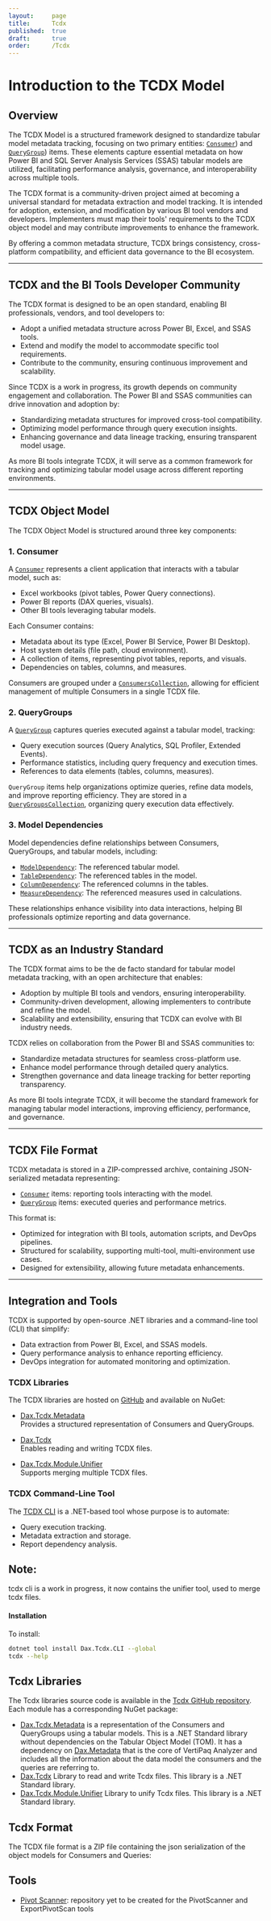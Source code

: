```yaml
---
layout:     page
title:      Tcdx
published:  true
draft:      true
order:      /Tcdx
---
```


# Introduction to the TCDX Model

## Overview
The TCDX Model is a structured framework designed to standardize tabular model metadata tracking, focusing on two primary entities: [`Consumer`](.\Tcdx-object-model\Consumer.md)) and [`QueryGroup`](.\Tcdx-object-model\QueryGroup.md)) items. These elements capture essential metadata on how Power BI and SQL Server Analysis Services (SSAS) tabular models are utilized, facilitating performance analysis, governance, and interoperability across multiple tools.

The TCDX format is a community-driven project aimed at becoming a universal standard for metadata extraction and model tracking. It is intended for adoption, extension, and modification by various BI tool vendors and developers. Implementers must map their tools' requirements to the TCDX object model and may contribute improvements to enhance the framework.

By offering a common metadata structure, TCDX brings consistency, cross-platform compatibility, and efficient data governance to the BI ecosystem.

---

## TCDX and the BI Tools Developer Community
The TCDX format is designed to be an open standard, enabling BI professionals, vendors, and tool developers to:
- Adopt a unified metadata structure across Power BI, Excel, and SSAS tools.
- Extend and modify the model to accommodate specific tool requirements.
- Contribute to the community, ensuring continuous improvement and scalability.

Since TCDX is a work in progress, its growth depends on community engagement and collaboration. The Power BI and SSAS communities can drive innovation and adoption by:
- Standardizing metadata structures for improved cross-tool compatibility.
- Optimizing model performance through query execution insights.
- Enhancing governance and data lineage tracking, ensuring transparent model usage.

As more BI tools integrate TCDX, it will serve as a common framework for tracking and optimizing tabular model usage across different reporting environments.

---

## TCDX Object Model
The TCDX Object Model is structured around three key components:

### 1. Consumer
A [`Consumer`](.\Tcdx-object-model\Consumer.md) represents a client application that interacts with a tabular model, such as:
- Excel workbooks (pivot tables, Power Query connections).
- Power BI reports (DAX queries, visuals).
- Other BI tools leveraging tabular models.

Each Consumer contains:
- Metadata about its type (Excel, Power BI Service, Power BI Desktop).
- Host system details (file path, cloud environment).
- A collection of items, representing pivot tables, reports, and visuals.
- Dependencies on tables, columns, and measures.

Consumers are grouped under a [`ConsumersCollection`](.\Tcdx-object-model\ConsumersCollection.md), allowing for efficient management of multiple Consumers in a single TCDX file.

### 2. QueryGroups
A [`QueryGroup`](.\Tcdx-object-model\QueryGroup.md) captures queries executed against a tabular model, tracking:
- Query execution sources (Query Analytics, SQL Profiler, Extended Events).
- Performance statistics, including query frequency and execution times.
- References to data elements (tables, columns, measures).

`QueryGroup` items help organizations optimize queries, refine data models, and improve reporting efficiency. They are stored in a [`QueryGroupsCollection`](.\Tcdx-object-model\QueryGroupsCollection.md), organizing query execution data effectively.

### 3. Model Dependencies
Model dependencies define relationships between Consumers, QueryGroups, and tabular models, including:
- [`ModelDependency`](.\Tcdx-object-model\ModelDependency.md): The referenced tabular model.
- [`TableDependency`](.\Tcdx-object-model\TableDependency.md): The referenced tables in the model.
- [`ColumnDependency`](.\Tcdx-object-model\ColumnDependency.md): The referenced columns in the tables.
- [`MeasureDependency`](.\Tcdx-object-model\MeasureDependency.md): The referenced measures used in calculations.

These relationships enhance visibility into data interactions, helping BI professionals optimize reporting and data governance.

---

## TCDX as an Industry Standard
The TCDX format aims to be the de facto standard for tabular model metadata tracking, with an open architecture that enables:
- Adoption by multiple BI tools and vendors, ensuring interoperability.
- Community-driven development, allowing implementers to contribute and refine the model.
- Scalability and extensibility, ensuring that TCDX can evolve with BI industry needs.

TCDX relies on collaboration from the Power BI and SSAS communities to:
- Standardize metadata structures for seamless cross-platform use.
- Enhance model performance through detailed query analytics.
- Strengthen governance and data lineage tracking for better reporting transparency.

As more BI tools integrate TCDX, it will become the standard framework for managing tabular model interactions, improving efficiency, performance, and governance.

---

## TCDX File Format
TCDX metadata is stored in a ZIP-compressed archive, containing JSON-serialized metadata representing:
- [`Consumer`](.\Tcdx-object-model\Consumer.md) items: reporting tools interacting with the model.
- [`QueryGroup`](.\Tcdx-object-model\QueryGroup.md) items: executed queries and performance metrics.

This format is:
- Optimized for integration with BI tools, automation scripts, and DevOps pipelines.
- Structured for scalability, supporting multi-tool, multi-environment use cases.
- Designed for extensibility, allowing future metadata enhancements.

---

## Integration and Tools
TCDX is supported by open-source .NET libraries and a command-line tool (CLI) that simplify:
- Data extraction from Power BI, Excel, and SSAS models.
- Query performance analysis to enhance reporting efficiency.
- DevOps integration for automated monitoring and optimization.

### TCDX Libraries
The TCDX libraries are hosted on [GitHub](https://github.com/sql-bi/tcdx) and available on NuGet:

- [Dax.Tcdx.Metadata](https://www.nuget.org/packages/Dax.Tcdx.Metadata/)  
  Provides a structured representation of Consumers and QueryGroups.

- [Dax.Tcdx](https://www.nuget.org/packages/Dax.Tcdx/)  
  Enables reading and writing TCDX files.

- [Dax.Tcdx.Module.Unifier](https://www.nuget.org/packages/Dax.Tcdx.Module.Unifier/)  
  Supports merging multiple TCDX files.

### TCDX Command-Line Tool
The [TCDX CLI](https://www.nuget.org/packages/Dax.Tcdx.CLI/) is a .NET-based tool whose purpose is to automate:
- Query execution tracking.
- Metadata extraction and storage.
- Report dependency analysis.

## Note: 
tcdx cli is a work in progress, it now contains the unifier tool, used to merge tcdx files.

#### Installation
To install:
```sh
dotnet tool install Dax.Tcdx.CLI --global
tcdx --help
```

## Tcdx Libraries

The Tcdx libraries source code is available in the [Tcdx GitHub repository](https://github.com/sql-bi/tcdx). Each module has a corresponding NuGet package:
- [Dax.Tcdx.Metadata](https://www.nuget.org/packages/Dax.Tcdx.Metadata/) is a representation of the Consumers and QueryGroups using a tabular models. This is a .NET Standard library without dependencies on the Tabular Object Model (TOM). It has a dependency on [Dax.Metadata](https://www.nuget.org/packages/Dax.Tcdx.Metadata/) that is the core of VertiPaq Analyzer and includes all the information about the data model the consumers and the queries are referring to.
- [Dax.Tcdx](https://www.nuget.org/packages/Dax.Tcdx/) Library to read and write Tcdx files. This library is a .NET Standard library.
- [Dax.Tcdx.Module.Unifier](https://www.nuget.org/packages/Dax.Tcdx.Module.Unifier/) Library to unify Tcdx files. This library is a .NET Standard library.

## Tcdx Format

The TCDX file format is a ZIP file containing the json serialization of the object models for Consumers and Queries:

## Tools

- [Pivot Scanner](https://sqlbi.com/): <todo visible> repository yet to be created for the PivotScanner and ExportPivotScan tools</todo>
